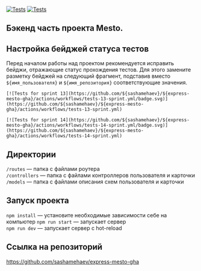 [![Tests](https://github.com/yandex-praktikum/express-mesto-gha/actions/workflows/tests-13-sprint.yml/badge.svg)](https://github.com/yandex-praktikum/express-mesto-gha/actions/workflows/tests-13-sprint.yml) [![Tests](https://github.com/yandex-praktikum/express-mesto-gha/actions/workflows/tests-14-sprint.yml/badge.svg)](https://github.com/yandex-praktikum/express-mesto-gha/actions/workflows/tests-14-sprint.yml)
## Бэкенд часть проекта Mesto.


## Настройка бейджей статуса тестов
Перед началом работы над проектом рекомендуется исправить бейджи, отражающие статус прохождения тестов.
Для этого замените разметку бейджей на следующий фрагмент, подставив вместо `${имя_пользователя}` и `${имя_репозитория}` соответствующие значения.

```
[![Tests for sprint 13](https://github.com/${sashamehaev}/${express-mesto-gha}/actions/workflows/tests-13-sprint.yml/badge.svg)](https://github.com/${sashamehaev}/${express-mesto-gha}/actions/workflows/tests-13-sprint.yml) 

[![Tests for sprint 14](https://github.com/${sashamehaev}/${express-mesto-gha}/actions/workflows/tests-14-sprint.yml/badge.svg)](https://github.com/${sashamehaev}/${express-mesto-gha}/actions/workflows/tests-14-sprint.yml)
```


## Директории
`/routes` — папка с файлами роутера  
`/controllers` — папка с файлами контроллеров пользователя и карточки   
`/models` — папка с файлами описания схем пользователя и карточки  

## Запуск проекта
`npm install` — установите необходимые зависимости себе на компьютер 
`npm run start` — запускает сервер   
`npm run dev` — запускает сервер с hot-reload

## Ссылка на репозиторий

https://github.com/sashamehaev/express-mesto-gha
